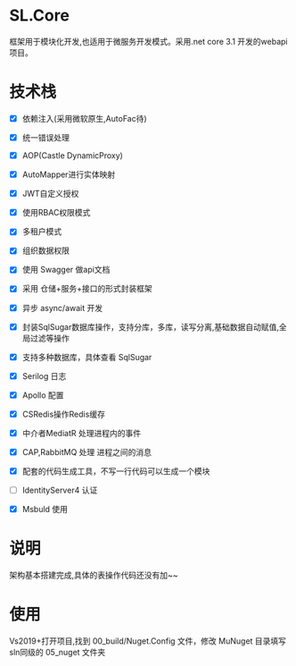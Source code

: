 # SL.Core
框架用于模块化开发,也适用于微服务开发模式。采用.net core 3.1 开发的webapi项目。

# 技术栈
- [x] 依赖注入(采用微软原生,AutoFac待)
- [x] 统一错误处理
- [x] AOP(Castle DynamicProxy)
- [x] AutoMapper进行实体映射
- [x] JWT自定义授权
- [x] 使用RBAC权限模式
- [x] 多租户模式
- [x] 组织数据权限
- [x] 使用 Swagger 做api文档
- [x] 采用 仓储+服务+接口的形式封装框架
- [x] 异步 async/await 开发
- [x] 封装SqlSugar数据库操作，支持分库，多库，读写分离,基础数据自动赋值,全局过滤等操作
- [x] 支持多种数据库，具体查看 SqlSugar
- [x] Serilog 日志
- [x] Apollo 配置
- [x] CSRedis操作Redis缓存
- [x] 中介者MediatR 处理进程内的事件
- [x] CAP,RabbitMQ 处理 进程之间的消息
- [x] 配套的代码生成工具，不写一行代码可以生成一个模块
- [ ] IdentityServer4 认证
- [x] Msbuld 使用


# 说明
架构基本搭建完成,具体的表操作代码还没有加~~

# 使用
Vs2019+打开项目,找到 00_build/Nuget.Config 文件，修改 MuNuget  目录填写 sln同级的 05_nuget 文件夹
